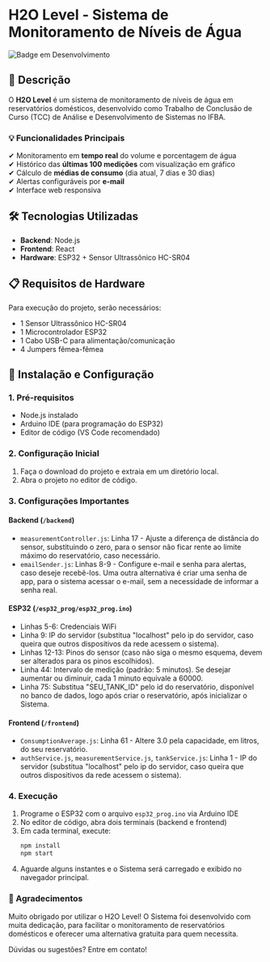 # H2O Level - Sistema de Monitoramento de Níveis de Água

![Badge em Desenvolvimento](https://img.shields.io/badge/Status-Concluído-brightgreen)

## 📝 Descrição

O **H2O Level** é um sistema de monitoramento de níveis de água em reservatórios domésticos, desenvolvido como Trabalho de Conclusão de Curso (TCC) de Análise e Desenvolvimento de Sistemas no IFBA.

### 💡 Funcionalidades Principais  
✔ Monitoramento em **tempo real** do volume e porcentagem de água  
✔ Histórico das **últimas 100 medições** com visualização em gráfico  
✔ Cálculo de **médias de consumo** (dia atual, 7 dias e 30 dias)  
✔ Alertas configuráveis por **e-mail**  
✔ Interface web responsiva  

## 🛠️ Tecnologias Utilizadas
- **Backend**: Node.js
- **Frontend**: React
- **Hardware**: ESP32 + Sensor Ultrassônico HC-SR04

## 📋 Requisitos de Hardware
Para execução do projeto, serão necessários:
- 1 Sensor Ultrassônico HC-SR04
- 1 Microcontrolador ESP32
- 1 Cabo USB-C para alimentação/comunicação
- 4 Jumpers fêmea-fêmea

## 🚀 Instalação e Configuração

### 1. Pré-requisitos
- Node.js instalado
- Arduino IDE (para programação do ESP32)
- Editor de código (VS Code recomendado)

### 2. Configuração Inicial
1. Faça o download do projeto e extraia em um diretório local.
2. Abra o projeto no editor de código.

### 3. Configurações Importantes

#### Backend (`/backend`)
- `measurementController.js`: Linha 17 - Ajuste a diferença de distância do sensor, substituindo o zero, para o sensor não ficar rente ao limite máximo do reservatório, caso necessário. 
- `emailSender.js`: Linhas 8-9 - Configure e-mail e senha para alertas, caso deseje recebê-los. Uma outra alternativa é criar uma senha de app, para o sistema acessar o e-mail, sem a necessidade de informar a senha real.

#### ESP32 (`/esp32_prog/esp32_prog.ino`)
- Linhas 5-6: Credenciais WiFi
- Linha 9: IP do servidor (substitua "localhost" pelo ip do servidor, caso queira que outros dispositivos da rede acessem o sistema).
- Linhas 12-13: Pinos do sensor (caso não siga o mesmo esquema, devem ser alterados para os pinos escolhidos).
- Linha 44: Intervalo de medição (padrão: 5 minutos). Se desejar aumentar ou diminuir, cada 1 minuto equivale a 60000.
- Linha 75: Substitua "SEU_TANK_ID" pelo id do reservatório, disponível no banco de dados, logo após criar o reservatório, após inicializar o Sistema.

#### Frontend (`/frontend`)
- `ConsumptionAverage.js`: Linha 61 - Altere 3.0 pela capacidade, em litros, do seu reservatório.
- `authService.js`, `measurementService.js`, `tankService.js`: Linha 1 - IP do servidor (substitua "localhost" pelo ip do servidor, caso queira que outros dispositivos da rede acessem o sistema).

### 4. Execução
1. Programe o ESP32 com o arquivo `esp32_prog.ino` via Arduino IDE
2. No editor de código, abra dois terminais (backend e frontend)
3. Em cada terminal, execute:
   ```bash
   npm install
   npm start
4. Aguarde alguns instantes e o Sistema será carregado e exibido no navegador principal.

### 🙌 Agradecimentos
Muito obrigado por utilizar o H2O Level! O Sistema foi desenvolvido com muita dedicação, para facilitar o monitoramento de reservatórios domésticos e oferecer uma alternativa gratuita para quem necessita.

Dúvidas ou sugestões? Entre em contato!
